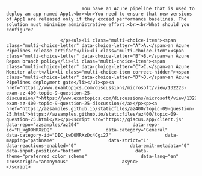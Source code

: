 <p class="card-text">
							
								You have an Azure pipeline that is used to deploy an app named App1.<br><br>You need to ensure that new versions of App1 are released only if they exceed performance baselines. The solution must minimize administrative effort.<br><br>What should you configure?
							
						</p><ul><li class="multi-choice-item"><span class="multi-choice-letter" data-choice-letter="A">A.</span>an Azure Pipelines release artifact</li><li class="multi-choice-item"><span class="multi-choice-letter" data-choice-letter="B">B.</span>an Azure Repos branch policy</li><li class="multi-choice-item"><span class="multi-choice-letter" data-choice-letter="C">C.</span>an Azure Monitor alert</li><li class="multi-choice-item correct-hidden"><span class="multi-choice-letter" data-choice-letter="D">D.</span>an Azure Pipelines deployment gate</li></ul><p><a href="https://www.examtopics.com/discussions/microsoft/view/132223-exam-az-400-topic-9-question-25-discussion/">https://www.examtopics.com/discussions/microsoft/view/132223-exam-az-400-topic-9-question-25-discussion/</a></p><p><a href="https://azsamples.github.io/staticfiles/az400/topic-09-question-25.html">https://azsamples.github.io/staticfiles/az400/topic-09-question-25.html</a></p><script src="https://giscus.app/client.js"                    data-repo="azsamples/az204"                    data-repo-id="R_kgDOMRXzDQ"                    data-category="General"                    data-category-id="DIC_kwDOMRXzDc4Cgi27"                    data-mapping="pathname"                    data-strict="1"                    data-reactions-enabled="0"                    data-emit-metadata="0"                    data-input-position="bottom"                    data-theme="preferred_color_scheme"                    data-lang="en"                    crossorigin="anonymous"                    async>                    </script>